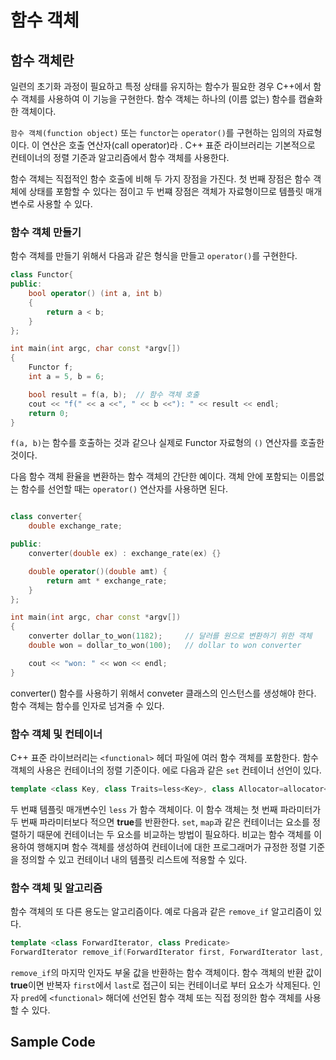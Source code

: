 # 함수 객체

## 함수 객체란 

일련의 초기화 과정이 필요하고 특정 상태를 유지하는 함수가 필요한 경우 C++에서 함수 객체를 사용하여 이 기능을 구현한다. 함수 객체는 하나의 (이름 없는) 함수를 캡슐화한 객체이다. 

```함수 객체(function object)``` 또는 ```functor```는 ```operator()```를 구현하는 임의의 자료형이다. 이 연산은 호출 연산자(call operator)라 . 
C++ 표준 라이브러리는 기본적으로 컨테이너의 정렬 기준과 알고리즘에서 함수 객체를 사용한다. 

함수 객체는 직접적인 함수 호출에 비해 두 가지 장점을 가진다. 첫 번째 장점은 함수 객체에 상태를 포함할 수 있다는 점이고 두 번쨰 장점은 객체가 자료형이므로 템플릿 매개변수로 사용할 수 있다.

### 함수 객체 만들기 

함수 객체를 만들기 위해서 다음과 같은 형식을 만들고 ```operator()```를 구현한다. 

```c++
class Functor{
public:
	bool operator() (int a, int b)
	{
		return a < b;
	}
};

int main(int argc, char const *argv[])
{
	Functor f;
	int a = 5, b = 6;

	bool result = f(a, b);  // 함수 객체 호출 
	cout << "f(" << a <<", " << b <<"): " << result << endl;
	return 0;
}
```
```f(a, b)```는 함수를 호출하는 것과 같으나 실제로 Functor 자료형의 ```()``` 연산자를 호출한 것이다. 

다음 함수 객체 환율을 변환하는 함수 객체의 간단한 예이다. 객체 안에 포함되는 이름없는 함수를 선언할 때는 ```operator()``` 연산자를 사용하면 된다.

```c++

class converter{
	double exchange_rate;

public:
	converter(double ex) : exchange_rate(ex) {}

	double operator()(double amt) {
		return amt * exchange_rate;
	}
};

int main(int argc, char const *argv[])
{
	converter dollar_to_won(1182);     // 달러를 원으로 변환하기 위한 객체
	double won = dollar_to_won(100);   // dollar to won converter

	cout << "won: " << won << endl;
}

```
converter() 함수를 사용하기 위해서 conveter 클래스의 인스턴스를 생성해야 한다. 함수 객체는 함수를 인자로 넘겨줄 수 있다. 

### 함수 객체 및 컨테이너

C++ 표준 라이브러리는 ```<functional>``` 헤더 파일에 여러 함수 객체를 포함한다. 함수 객체의 사용은 컨테이너의 정렬 기준이다.
에로 다음과 같은 ```set``` 컨테이너 선언이 있다.

```c++
template <class Key, class Traits=less<Key>, class Allocator=allocator<Key>> class set
```
두 번쨰 템플릿 매개변수인 ```less``` 가 함수 객체이다. 이 함수 객체는 첫 번째 파라미터가 두 번째 파라미터보다 적으면 **true**를 반환한다.
```set```, ```map```과 같은 컨테이너는 요소를 정렬하기 때문에 컨테이너는 두 요소를 비교하는 방법이 필요하다. 
비교는 함수 객체를 이용하여 행해지며 함수 객체를 생성하여 컨테이너에 대한 프로그래머가 규정한 정렬 기준을 정의할 수 있고 컨테이너 내의 템플릿 리스트에 적용할 수 있다.

### 함수 객체 및 알고리즘 

함수 객체의 또 다른 용도는 알고리즘이다. 예로 다음과 같은 ```remove_if``` 알고리즘이 있다. 

```c++
template <class ForwardIterator, class Predicate>
ForwardIterator remove_if(ForwardIterator first, ForwardIterator last, Predicate pred);
```
```remove_if```의 마지막 인자도 부울 값을 반환하는 함수 객체이다. 함수 객체의 반환 값이 **true**이면 반복자 ```first```에서 ```last```로 접근이 되는 컨테이너로 부터 요소가 삭제된다. 인자 ```pred```에 ```<functional>``` 해더에 선언된 함수 객체 또는 직접 정의한 함수 객체를 사용할 수 있다. 


## Sample Code
